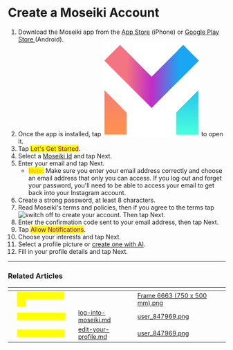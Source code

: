 # Create a Moseiki Account

1. Download the Moseiki app from the [App Store](https://apps.apple.com/us/app/instagram/id389801252) (iPhone) or [Google Play Store ](https://play.google.com/store)(Android).
2. Once the app is installed, tap <img src="../../.gitbook/assets/Screenshot 2024-04-21 at 00.13.55.png" alt="" data-size="line"> to open it.
3. Tap <mark style="color:purple;">Let's Get Started</mark>.
4. Select a [Moseiki Id](../../moseiki-features/your-moseiki-handle.md) and tap Next.
5. Enter your email and tap Next.&#x20;
   * <mark style="color:orange;">Note:</mark> Make sure you enter your email address correctly and choose an email address that only you can access. If you log out and forget your password, you'll need to be able to access your email to get back into your Instagram account.
6. Create a strong password, at least 8 characters.
7. Read Moseiki's terms and policies, then if you agree to the terms tap ![switch off](https://static.xx.fbcdn.net/assets/?revision=441432371766381\&name=instagram-toggleprofile-shared\&density=1) to create your account. Then tap Next.
8. Enter the confirmation code sent to your email address, then tap Next.
9. Tap <mark style="color:purple;">Allow Notifications</mark>.
10. Choose your interests and tap Next.
11. Select a profile picture or [create one with AI](../../moseiki-features/ai-profile-picture-generation.md).
12. Fill in your profile details and tap Next.&#x20;

***

### Related Articles

<table data-view="cards"><thead><tr><th></th><th></th><th></th><th data-hidden data-card-target data-type="content-ref"></th><th data-hidden data-card-cover data-type="files"></th></tr></thead><tbody><tr><td></td><td><mark style="color:yellow;"><strong>What is Moseiki Id?</strong></mark></td><td></td><td></td><td><a href="../../.gitbook/assets/Frame 6663 (750 x 500 mm).png">Frame 6663 (750 x 500 mm).png</a></td></tr><tr><td></td><td><mark style="color:yellow;"><strong>Log into Moseiki</strong></mark></td><td></td><td><a href="../log-into-moseiki.md">log-into-moseiki.md</a></td><td><a href="../../.gitbook/assets/user_847969.png">user_847969.png</a></td></tr><tr><td></td><td><mark style="color:yellow;"><strong>Edit Your Profile</strong></mark></td><td></td><td><a href="../your-moseiki-profile/edit-your-profile.md">edit-your-profile.md</a></td><td><a href="../../.gitbook/assets/user_847969.png">user_847969.png</a></td></tr></tbody></table>

